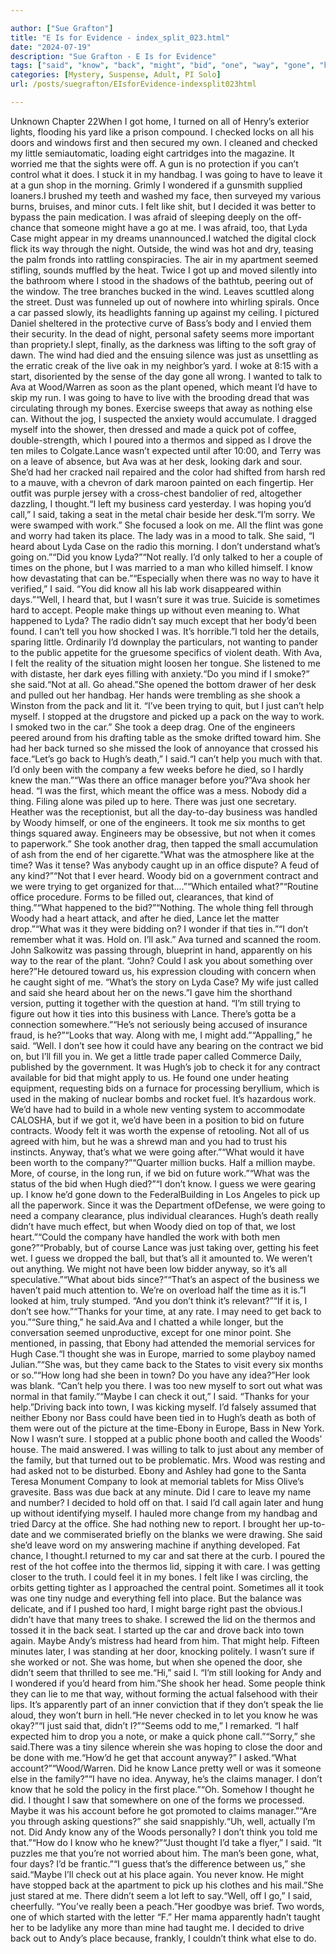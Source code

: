 ```yaml
---

author: ["Sue Grafton"]
title: "E Is for Evidence - index_split_023.html"
date: "2024-07-19"
description: "Sue Grafton - E Is for Evidence"
tags: ["said", "know", "back", "might", "bid", "one", "way", "gone", "heard", "hugh", "got", "going", "lyda", "died", "ava", "look", "well", "thing", "company", "office", "woody", "get", "could", "maybe", "turned"]
categories: [Mystery, Suspense, Adult, PI Solo]
url: /posts/suegrafton/EIsforEvidence-indexsplit023html

---
```



Unknown
Chapter 22When I got home, I turned on all of Henry’s exterior lights, flooding his yard like a prison compound. I checked locks on all his doors and windows first and then secured my own. I cleaned and checked my little semiautomatic, loading eight cartridges into the magazine. It worried me that the sights were off. A gun is no protection if you can’t control what it does. I stuck it in my handbag. I was going to have to leave it at a gun shop in the morning. Grimly I wondered if a gunsmith supplied loaners.I brushed my teeth and washed my face, then surveyed my various burns, bruises, and minor cuts. I felt like shit, but I decided it was better to bypass the pain medication. I was afraid of sleeping deeply on the off-chance that someone might have a go at me. I was afraid, too, that Lyda Case might appear in my dreams unannounced.I watched the digital clock flick its way through the night. Outside, the wind was hot and dry, teasing the palm fronds into rattling conspiracies. The air in my apartment seemed stifling, sounds muffled by the heat. Twice I got up and moved silently into the bathroom where I stood in the shadows of the bathtub, peering out of the window. The tree branches bucked in the wind. Leaves scuttled along the street. Dust was funneled up out of nowhere into whirling spirals. Once a car passed slowly, its headlights fanning up against my ceiling. I pictured Daniel sheltered in the protective curve of Bass’s body and I envied them their security. In the dead of night, personal safety seems more important than propriety.I slept, finally, as the darkness was lifting to the soft gray of dawn. The wind had died and the ensuing silence was just as unsettling as the erratic creak of the live oak in my neighbor’s yard. I woke at 8:15 with a start, disoriented by the sense of the day gone all wrong. I wanted to talk to Ava at Wood/Warren as soon as the plant opened, which meant I’d have to skip my run. I was going to have to live with the brooding dread that was circulating through my bones. Exercise sweeps that away as nothing else can. Without the jog, I suspected the anxiety would accumulate. I dragged myself into the shower, then dressed and made a quick pot of coffee, double-strength, which I poured into a thermos and sipped as I drove the ten miles to Colgate.Lance wasn’t expected until after 10:00, and Terry was on a leave of absence, but Ava was at her desk, looking dark and sour. She’d had her cracked nail repaired and the color had shifted from harsh red to a mauve, with a chevron of dark maroon painted on each fingertip. Her outfit was purple jersey with a cross-chest bandolier of red, altogether dazzling, I thought.“I left my business card yesterday. I was hoping you’d call,” I said, taking a seat in the metal chair beside her desk.“I’m sorry. We were swamped with work.” She focused a look on me. All the flint was gone and worry had taken its place. The lady was in a mood to talk. She said, “I heard about Lyda Case on the radio this morning. I don’t understand what’s going on.”“Did you know Lyda?”“Not really. I’d only talked to her a couple of times on the phone, but I was married to a man who killed himself. I know how devastating that can be.”“Especially when there was no way to have it verified,” I said. “You did know all his lab work disappeared within days.”“Well, I heard that, but I wasn’t sure it was true. Suicide is sometimes hard to accept. People make things up without even meaning to. What happened to Lyda? The radio didn’t say much except that her body’d been found. I can’t tell you how shocked I was. It’s horrible.”I told her the details, sparing little. Ordinarily I’d downplay the particulars, not wanting to pander to the public appetite for the gruesome specifics of violent death. With Ava, I felt the reality of the situation might loosen her tongue. She listened to me with distaste, her dark eyes filling with anxiety.“Do you mind if I smoke?” she said.“Not at all. Go ahead.”She opened the bottom drawer of her desk and pulled out her handbag. Her hands were trembling as she shook a Winston from the pack and lit it. “I’ve been trying to quit, but I just can’t help myself. I stopped at the drugstore and picked up a pack on the way to work. I smoked two in the car.” She took a deep drag. One of the engineers peered around from his drafting table as the smoke drifted toward him. She had her back turned so she missed the look of annoyance that crossed his face.“Let’s go back to Hugh’s death,” I said.“I can’t help you much with that. I’d only been with the company a few weeks before he died, so I hardly knew the man.”“Was there an office manager before you?”Ava shook her head. “I was the first, which meant the office was a mess. Nobody did a thing. Filing alone was piled up to here. There was just one secretary. Heather was the receptionist, but all the day-to-day business was handled by Woody himself, or one of the engineers. It took me six months to get things squared away. Engineers may be obsessive, but not when it comes to paperwork.” She took another drag, then tapped the small accumulation of ash from the end of her cigarette.“What was the atmosphere like at the time? Was it tense? Was anybody caught up in an office dispute? A feud of any kind?”“Not that I ever heard. Woody bid on a government contract and we were trying to get organized for that....”“Which entailed what?”“Routine office procedure. Forms to be filled out, clearances, that kind of thing.”“What happened to the bid?”“Nothing. The whole thing fell through Woody had a heart attack, and after he died, Lance let the matter drop.”“What was it they were bidding on? I wonder if that ties in.”“I don’t remember what it was. Hold on. I’ll ask.” Ava turned and scanned the room. John Salkowitz was passing through, blueprint in hand, apparently on his way to the rear of the plant. “John? Could I ask you about something over here?”He detoured toward us, his expression clouding with concern when he caught sight of me. “What’s the story on Lyda Case? My wife just called and said she heard about her on the news.”I gave him the shorthand version, putting it together with the question at hand. “I’m still trying to figure out how it ties into this business with Lance. There’s gotta be a connection somewhere.”“He’s not seriously being accused of insurance fraud, is he?”“Looks that way. Along with me, I might add.”“Appalling,” he said. “Well. I don’t see how it could have any bearing on the contract we bid on, but I’ll fill you in. We get a little trade paper called Commerce Daily, published by the government. It was Hugh’s job to check it for any contract available for bid that might apply to us. He found one under heating equipment, requesting bids on a furnace for processing beryllium, which is used in the making of nuclear bombs and rocket fuel. It’s hazardous work. We’d have had to build in a whole new venting system to accommodate CALOSHA, but if we got it, we’d have been in a position to bid on future contracts. Woody felt it was worth the expense of retooling. Not all of us agreed with him, but he was a shrewd man and you had to trust his instincts. Anyway, that’s what we were going after.”“What would it have been worth to the company?”“Quarter million bucks. Half a million maybe. More, of course, in the long run, if we bid on future work.”“What was the status of the bid when Hugh died?”“I don’t know. I guess we were gearing up. I know he’d gone down to the FederalBuilding in Los Angeles to pick up all the paperwork. Since it was the Department ofDefense, we were going to need a company clearance, plus individual clearances. Hugh’s death really didn’t have much effect, but when Woody died on top of that, we lost heart.”“Could the company have handled the work with both men gone?”“Probably, but of course Lance was just taking over, getting his feet wet. I guess we dropped the ball, but that’s all it amounted to. We weren’t out anything. We might not have been low bidder anyway, so it’s all speculative.”“What about bids since?”“That’s an aspect of the business we haven’t paid much attention to. We’re on overload half the time as it is.”I looked at him, truly stumped. “And you don’t think it’s relevant?”“If it is, I don’t see how.”“Thanks for your time, at any rate. I may need to get back to you.”“Sure thing,” he said.Ava and I chatted a while longer, but the conversation seemed unproductive, except for one minor point. She mentioned, in passing, that Ebony had attended the memorial services for Hugh Case.“I thought she was in Europe, married to some playboy named Julian.”“She was, but they came back to the States to visit every six months or so.”“How long had she been in town? Do you have any idea?”Her look was blank. “Can’t help you there. I was too new myself to sort out what was normal in that family.”“Maybe I can check it out,” I said. “Thanks for your help.”Driving back into town, I was kicking myself. I’d falsely assumed that neither Ebony nor Bass could have been tied in to Hugh’s death as both of them were out of the picture at the time-Ebony in Europe, Bass in New York. Now I wasn’t sure. I stopped at a public phone booth and called the Woods’ house. The maid answered. I was willing to talk to just about any member of the family, but that turned out to be problematic. Mrs. Wood was resting and had asked not to be disturbed. Ebony and Ashley had gone to the Santa Teresa Monument Company to look at memorial tablets for Miss Olive’s gravesite. Bass was due back at any minute. Did I care to leave my name and number? I decided to hold off on that. I said I’d call again later and hung up without identifying myself. I hauled more change from my handbag and tried Darcy at the office. She had nothing new to report. I brought her up-to-date and we commiserated briefly on the blanks we were drawing. She said she’d leave word on my answering machine if anything developed. Fat chance, I thought.I returned to my car and sat there at the curb. I poured the rest of the hot coffee into the thermos lid, sipping it with care. I was getting closer to the truth. I could feel it in my bones. I felt like I was circling, the orbits getting tighter as I approached the central point. Sometimes all it took was one tiny nudge and everything fell into place. But the balance was delicate, and if I pushed too hard, I might barge right past the obvious.I didn’t have that many trees to shake. I screwed the lid on the thermos and tossed it in the back seat. I started up the car and drove back into town again. Maybe Andy’s mistress had heard from him. That might help. Fifteen minutes later, I was standing at her door, knocking politely. I wasn’t sure if she worked or not. She was home, but when she opened the door, she didn’t seem that thrilled to see me.“Hi,” said I. “I’m still looking for Andy and I wondered if you’d heard from him.”She shook her head. Some people think they can lie to me that way, without forming the actual falsehood with their lips. It’s apparently part of an inner conviction that if they don’t speak the lie aloud, they won’t burn in hell.“He never checked in to let you know he was okay?”“I just said that, didn’t I?”“Seems odd to me,” I remarked. “I half expected him to drop you a note, or make a quick phone call.”“Sorry,” she said.There was a tiny silence wherein she was hoping to close the door and be done with me.“How’d he get that account anyway?” I asked.“What account?”“Wood/Warren. Did he know Lance pretty well or was it someone else in the family?”“I have no idea. Anyway, he’s the claims manager. I don’t know that he sold the policy in the first place.”“Oh. Somehow I thought he did. I thought I saw that somewhere on one of the forms we processed. Maybe it was his account before he got promoted to claims manager.”“Are you through asking questions?” she said snappishly.“Uh, well, actually I’m not. Did Andy know any of the Woods personally? I don’t think you told me that.”“How do I know who he knew?”“Just thought I’d take a flyer,” I said. “It puzzles me that you’re not worried about him. The man’s been gone, what, four days? I’d be frantic.”“I guess that’s the difference between us,” she said.“Maybe I’ll check out at his place again. You never know. He might have stopped back at the apartment to pick up his clothes and his mail.”She just stared at me. There didn’t seem a lot left to say.“Well, off I go,” I said, cheerfully. “You’ve really been a peach.”Her goodbye was brief. Two words, one of which started with the letter “F.” Her mama apparently hadn’t taught her to be ladylike any more than mine had taught me. I decided to drive back out to Andy’s place because, frankly, I couldn’t think what else to do.
